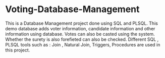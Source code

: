 # Voting-Database-Management
This is a Database Management project done using SQL and PLSQL. This demo database adds voter information, candidate information and other information using database. Votes can also be casted using the system.
Whether the surety is also forefieted can also be checked. Different SQL , PLSQL tools such as : Join , Natural Join, Triggers, Procedures are used in this project.
